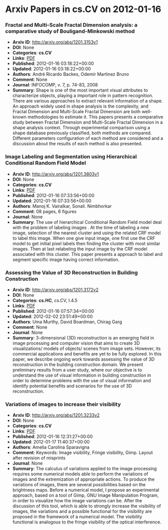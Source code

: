 # Arxiv Papers in cs.CV on 2012-01-16
### Fractal and Multi-Scale Fractal Dimension analysis: a comparative study of Bouligand-Minkowski method
- **Arxiv ID**: http://arxiv.org/abs/1201.3153v1
- **DOI**: None
- **Categories**: **cs.CV**
- **Links**: [PDF](http://arxiv.org/pdf/1201.3153v1)
- **Published**: 2012-01-16 03:18:22+00:00
- **Updated**: 2012-01-16 03:18:22+00:00
- **Authors**: André Ricardo Backes, Odemir Martinez Bruno
- **Comment**: None
- **Journal**: INFOCOMP, v. 7, p. 74-83, 2008
- **Summary**: Shape is one of the most important visual attributes to characterize objects, playing a important role in pattern recognition. There are various approaches to extract relevant information of a shape. An approach widely used in shape analysis is the complexity, and Fractal Dimension and Multi-Scale Fractal Dimension are both well-known methodologies to estimate it. This papers presents a comparative study between Fractal Dimension and Multi-Scale Fractal Dimension in a shape analysis context. Through experimental comparison using a shape database previously classified, both methods are compared. Different parameters configuration of each method are considered and a discussion about the results of each method is also presented.



### Image Labeling and Segmentation using Hierarchical Conditional Random Field Model
- **Arxiv ID**: http://arxiv.org/abs/1201.3803v1
- **DOI**: None
- **Categories**: **cs.CV**
- **Links**: [PDF](http://arxiv.org/pdf/1201.3803v1)
- **Published**: 2012-01-16 07:33:56+00:00
- **Updated**: 2012-01-16 07:33:56+00:00
- **Authors**: Manoj K. Vairalkar, Sonali. Nimbhorkar
- **Comment**: 08 pages, 6 figures
- **Journal**: None
- **Summary**: The use of hierarchical Conditional Random Field model deal with the problem of labeling images . At the time of labeling a new image, selection of the nearest cluster and using the related CRF model to label this image. When one give input image, one first use the CRF model to get initial pixel labels then finding the cluster with most similar images. Then at last relabeling the input image by the CRF model associated with this cluster. This paper presents a approach to label and segment specific image having correct information.



### Assessing the Value of 3D Reconstruction in Building Construction
- **Arxiv ID**: http://arxiv.org/abs/1201.3172v2
- **DOI**: None
- **Categories**: **cs.HC**, cs.CV, I.4.5
- **Links**: [PDF](http://arxiv.org/pdf/1201.3172v2)
- **Published**: 2012-01-16 07:57:34+00:00
- **Updated**: 2012-02-02 23:51:49+00:00
- **Authors**: Uma Murthy, David Boardman, Chirag Garg
- **Comment**: None
- **Journal**: None
- **Summary**: 3-dimensional (3D) reconstruction is an emerging field in image processing and computer vision that aims to create 3D visualizations/ models of objects/ scenes from image sets. However, its commercial applications and benefits are yet to be fully explored. In this paper, we describe ongoing work towards assessing the value of 3D reconstruction in the building construction domain. We present preliminary results from a user study, where our objective is to understand the use of visual information in building construction in order to determine problems with the use of visual information and identify potential benefits and scenarios for the use of 3D reconstruction.



### Variations of images to increase their visibility
- **Arxiv ID**: http://arxiv.org/abs/1201.3233v2
- **DOI**: None
- **Categories**: **cs.CV**
- **Links**: [PDF](http://arxiv.org/pdf/1201.3233v2)
- **Published**: 2012-01-16 12:31:27+00:00
- **Updated**: 2012-01-17 11:40:37+00:00
- **Authors**: Amelia Carolina Sparavigna
- **Comment**: Keywords: Image visibility, Fringe visibility, Gimp. Layout after
  revision of misprints
- **Journal**: None
- **Summary**: The calculus of variations applied to the image processing requires some numerical models able to perform the variations of images and the extremization of appropriate actions. To produce the variations of images, there are several possibilities based on the brightness maps. Before a numerical model, I propose an experimental approach, based on a tool of Gimp, GNU Image Manipulation Program, in order to visualize how the image variations can be. After the discussion of this tool, which is able to strongly increase the visibility of images, the variations and a possible functional for the visibility are proposed in the framework of a numerical model. The visibility functional is analogous to the fringe visibility of the optical interference.



